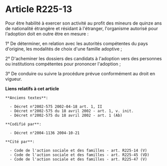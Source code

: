 # Article R225-13

Pour être habilité à exercer son activité au profit des mineurs de quinze ans de nationalité étrangère et résidant à
l'étranger, l'organisme autorisé pour l'adoption doit en outre être en mesure :

1° De déterminer, en relation avec les autorités compétentes du pays d'origine, les modalités de choix d'une famille
adoptive ;

2° D'acheminer les dossiers des candidats à l'adoption vers des personnes ou institutions compétentes pour prononcer
l'adoption ;

3° De conduire ou suivre la procédure prévue conformément au droit en vigueur.

**Liens relatifs à cet article**

	**Anciens textes**:

	  - Décret n°2002-575 2002-04-18 art. 1, II
	  - Décret n°2002-575 du 18 avril 2002 - art. 1, v. init.
	  - Décret n°2002-575 du 18 avril 2002 - art. 1 (Ab)

	**Codifié par**:

	  - Décret n°2004-1136 2004-10-21

	**Cité par**:

	  - Code de l'action sociale et des familles - art. R225-14 (V)
	  - Code de l'action sociale et des familles - art. R225-45 (VD)
	  - Code de l'action sociale et des familles - art. R225-47 (V)
